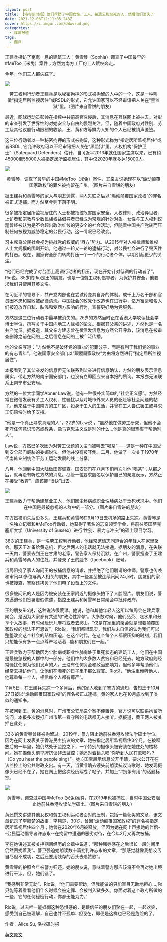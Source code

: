 ```yaml
---
layout: post
title: 【洛杉矶时报】他们帮助了中国女性、工人、被遗忘和濒死的人，然后他们消失了
date: 2021-12-06T12:11:05.243Z
cover: https://i.imgur.com/bWwvrud.png
categories:
  - 媒体报道
tags:
  - 翻译
---
```

王建兵探访了奄奄一息的建筑工人；黄雪琴（Sophia）调查了中国最早的#MeToo（米兔）案件；方然为南方工厂的工人赋权奔走。

今年，他们三人都失踪了。

![](https://i.imgur.com/bWwvrud.png)

<center>劳工权利行动者王建兵是以秘密拘押的形式被拘留的人中的一个，这是一种叫做“指定居所监视居住”或RSDL的形式，它允许国家可以不经审讯把人关在“黑监狱”里。（图片来自雪饼的朋友）</center>

<!--more-->

最近，网球运动员彭帅在指控中共前高官性侵后，其消息在互联网上被抹去。对彭的审查引发了世界性的对她安全与自由的强烈关注。但，随着中国政府对性别、劳工及其他议题行动限制的收紧，王、黄和方等鲜为人知的个人已经被销声匿迹。

这三位行动者以一种秘密拘押的形式被拘留，这种形式称为“指定居所监视居住”或者RSDL, 它允许政府可以不经审讯把人关在“黑监狱”里。人权机构“保护卫士”（Safeguard Defenders）估计，自习近平2013年就任国家主席以来，已有约45000至55000人被指定居所监视居住，其中仅2020年就多达15000人。

![](https://i.imgur.com/Qsqqyyo.png)

<center>黄雪琴，调查了最早的中国#MeToo（米兔）案件，其亲友说她现在以“煽动颠覆国家政权”的罪名被拘留在广州。（图片来自雪饼的朋友）</center>

据王建兵和黄雪琴的家人与朋友透露，两人失联之后以“煽动颠覆国家政权”的罪名被正式逮捕。而方然至今则下落不明。

很多被指定居所监视居住的人士都被指控危害国家安全。人权律师、政治异见者、上访者和宗教与少数民族权益倡导者已经成为常规的针对对象。女性与工人权利议题曾经被认为是不会超出政治红线的更安全的社会活动，但随着中国共产党转而压制任何被视为威胁稳定的公民行动，这一情况已经改变。

习主席将公民社会视为挑战党的权威的“西方”势力。从2015年对人权律师和维权人士大规模的围剿开始，他通过一轮又一轮的逮捕行动，对公民社会进行了毁灭性的打击。现在，国家安全部门转向打压一个一个的行动者个体，以期引起更少的关注。

“他们已经完成了对台面上高调行动者的打压，现在开始针对低调的行动者了”，Rio说。35岁的Rio是王的朋友，也是一位劳工权利倡导者，为保护其安全，他要求我们只使用其英文名。

在习近平的领导下，共产党内部也在尝试转变其自身的体制。成千上万名干部和官员因不忠和腐败被纪律清洗。中国社会的政党化改造也在进行中，亿万富豪和名人们被迫放弃自私、肤浅和受西方影响的行为，宣誓更好地为党服务。

方然是这三位行动者中最早被消失的。26岁的方然当时正在香港大学攻读社会学博士学位，撰写关于中国内地工人赋权的论文。根据其父亲的讲述，方然也是一名共产党员。据报道，其父亲方建忠曾在微信发信息为方然公开呼救，该消息在被审查删除之前在网络上之后信息在网络上被广泛传播。

他的父亲写道：“方然绝不是破坏党的事业的犯罪分子，而是有利于我们党的事业的有志青年”。他说国家安全部门以“颠覆国家政权”为由将方然进行“指定居所监视居住”。

本报看到了其父亲发的信息但无法联系到父亲进行信息确认，方然的朋友表示信息属实。带走方然的南宁国安部门，也没有立即回应来自本报的质询。本报亦无法联系上南宁市公安局。

方然的一位大学同学Abner Law说，他有一种很朴实简单的“社会正义感”。方然经常在微信发表有关工人权利、性骚扰以及对城市外来人员的驱赶等社会问题的帖子。他来往于中国南方的工厂区，投身于工人的生活，并曾在工人尝试罢工或寻求工伤赔偿时给予支持。

“他是一个真正寻求真理的人”，22岁的Law说 ，“虽然他在做劳工研究，但他不会死守任何意识形态或教条，像马克思主义或是别的什么...他是真的很热衷于帮助别人”。

Law说，方然已多次因为对劳工议题的关注而被叫去“喝茶”——这是一种在中国受到安全部门威胁的委婉说法。但他并没有被吓倒。二月，他做了一次关于1970年代南韩专制统治下劳工运动发展的线上分享。

八月，他回到中国大陆做田野调查。国安部门在八月下旬再次叫他“喝茶”；从那之后，就再没有听过方然的消息。尽管一位要求匿名以保护自己的亲友表示，方然正在接受“教育”，应该能“很快”出去。

![](https://i.imgur.com/M84CQA7.png)

<center>王建兵致力于帮助建筑业工人，他们因尘肺病或职业性肺病处于垂死状况中。他们在中国是最被忽视的人群中的一部分。（图片来自雪饼的朋友）</center>

在方然被消失后没多久，王建兵和黄雪琴在9月19日去机场的路上失踪。黄雪琴是一名独立记者和#MeToo行动者，她获得了著名的志奋领奖学金，将前往英国萨克塞斯大学（​​University of Sussex）进行“性别、暴力与冲突”的硕士项目学习。

38岁的王建兵，是一名劳工权利行动者，他经常邀请志同道合的年轻人在家里聚会。那天王准备给黄送机，但之后两人的电话就无法接通。据朋友的消息，在失联一天内，警察去到王在甘肃的老家，警告家人保持沉默。在广州，警察搜查了王建兵和黄雪琴两人的住处，并登录了王的脸书（facebook）账号。

当局阻挠了家人询问王的被捕信息的请求，并拒绝了他们聘请的律师。警察也传唤和审讯40多位与两人相关的朋友，其中一些甚至被连续讯问24小时。朋友们的家也被搜查，警察还拷贝了他们电子设备上的文件。

很多被问讯的人是因为被安装在王家附近的摄像头拍下了人脸照片。朋友们说，警方逼迫他们签署虚假供述，指控王建兵和黄雪琴日常聚会中批评政府。

王的朋友Rio说，这种说法很荒谬。他说，他和其他年轻人这所以每周会在建兵家聚会，是因为大家都有共通的“政治性抑郁”。大多数时候，他们品茶、吃水果和分享个人故事，有时侯玩玩儿麻将或者去爬山。“仅是在家里的聚会就是想要颠覆国家政权的想法不可思议”，Rio说，“我们都很现实，我们从未自信的认为我们可以整整改变这个社会的结构压迫。在这个时代，在这个每个人都很压抑的时刻，我们只想能保有多一点点尊严地活着...能和朋友们在一起。”

王建兵致力于帮助因为尘肺病或职业性肺病处于垂死状态的建筑工人，他们在中国是最被忽视的人群中的一部分。他们中的大多数人贫穷和已经死去。地方政府则经常骚扰任何为他们发声的人。王没有任何资金和政治影响力，但他多年帮助他们，经常去探访他们，让他们在濒死的日子里不那么寂寞。Rio说，“他注重倾听他人，他尊重每一个人，相信每个人都有尊严”。

11月5日，在王建兵失踪一个多月后，他的家人收到了警方的通知，告知王于10月27日被以“煽动颠覆国家政权”的罪名被正式逮捕。黄的家人也在10月底收到了类似的通知书。

在被问到王、黄的消息时，广州市公安局说个案不便置评，官方说可以联系拘留所询问。本报多次拨打广州市第一看守所的电话都无人接听。据报道，黄王两人被关押在此处 。

33岁的黄雪琴曾经被拘留过。2019年，警方阻止她前往香港攻读法学硕士学位。因为在网上发表关于香港民主抗议的文章，她被指定居所监视居住3个月。在被释放后的一年里，她仍然处于监控之下，一个特别的摄像头被安装在她住处的楼梯间。她在摄像头前举牌抗议非法监控；她还对着镜头唱“你听到人民在歌唱吗？（Do you hear the people sing）”。她向国宝展示信息公开申请，要求公开花在该监控上的公共财政支出。有一天，当黄准确去镜头前朗读抗议诗歌时，她发现摄像头已经不在了。她在网上把这次经历写成了帖子，并加上“#抗争有用”的话题标签。

![](https://i.imgur.com/QSJcqWY.png)

<center>黄雪琴，调查过中国#MeToo (米兔)案件，在2019年也被捕过，当时中国公安阻止她前往香港攻读法学硕士。（图片来自雪饼的朋友）</center>

黄还撰文讲述其他女权和劳工权利运动者面对的压制，包括一篇获奖的文章，该文章记录了李翘楚的故事：李翘楚，30岁，曾因“煽动颠覆国家政权”的罪名被指定居所监视居住四个月；她曾在2020年6月被释放，但因为她在网上声援她的伴侣--公民运动倡导者许志永--在拘留中遭遇的恶劣对待，在今年2月又再次被捕。

李在她讲述其被关押期间经历的文章中说道：“那种屈辱感在之后很长一段时间里仍然困扰着我”。警卫强迫她朗读数十篇批判许志永的文章，“那感觉就像我想咬舌自尽但不成功，之后还要用残存的舌头去唱赞歌”。

黄雪琴的护照今年被警方归还。她的朋友说，意味着警方那应该将不会再对她出境进行干涉。但，她们错了。

“我感到非常无助”，Rio说，“他们需要帮助，但我能做的只能盲目无助地担心…,你只能等着看看他们什么时候会被定罪、会被判入狱多久。你面对着这个政府所做的一些，它的任何秘密行动，你都无能为力。”

Rio说，过去唯一能抵御这种恐惧感的，是跟信任的朋友们聚在一起，一起欢笑，感受到自己被理解，自己也并不孤单...但现在，即便是这样也已经是危险的了。

作者：Alice Su, 洛杉矶时报

[英文原文](https://www.latimes.com/world-nation/story/2021-12-01/china-disappearances-gender-labor-class)
